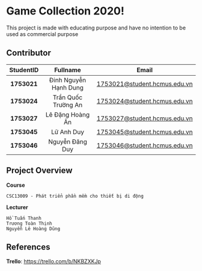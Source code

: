 # Game Collection 2020!
This project is made with educating purpose and have no intention to be used as commercial purpose

## Contributor
|StudentID|Fullname|Email|
|:---:|:---:|:---:|
|**1753021**|Đinh Nguyễn Hạnh Dung|1753021@student.hcmus.edu.vn|
|**1753024**|Trần Quốc Trường An|1753024@student.hcmus.edu.vn|
|**1753027**|Lê Đặng Hoàng Ân|1753027@student.hcmus.edu.vn|
|**1753045**|Lữ Anh Duy|1753045@student.hcmus.edu.vn|
|**1753046**|Nguyễn Đăng Duy|1753046@student.hcmus.edu.vn|

## Project Overview
**Course** 
```
CSC13009 - Phát triển phần mềm cho thiết bị di động
```
**Lecturer**
```
Hồ Tuấn Thanh
Trương Toàn Thịnh
Nguyễn Lê Hoàng Dũng
```

## References
**Trello**: https://trello.com/b/NKBZXKJp
